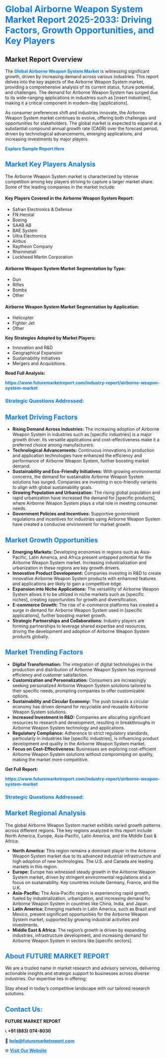 <h1 style="color: #007BFF;">Global Airborne Weapon System Market Report 2025-2033: Driving Factors, Growth Opportunities, and Key Players</h1>

<section id="overview">
<h2>Market Report Overview</h2>
<p>The <a href="https://www.futuremarketreport.com/industry-report/airborne-weapon-system-market" style="color: #007BFF; text-decoration: none;"><strong>Global Airborne Weapon System Market</strong></a> is witnessing significant growth, driven by increasing demand across various industries. This report delves into the key aspects of the Airborne Weapon System market, providing a comprehensive analysis of its current status, future potential, and challenges. The demand for Airborne Weapon System has surged due to its wide-ranging applications in industries such as [insert industries], making it a critical component in modern-day [applications].</p>
<p>As consumer preferences shift and industries innovate, the Airborne Weapon System market continues to evolve, offering both challenges and opportunities for stakeholders. The global market is expected to expand at a substantial compound annual growth rate (CAGR) over the forecast period, driven by technological advancements, emerging applications, and increasing investments by major players.</p>
</section>

<section id="overview">
<p><a href="https://www.futuremarketreport.com/request-sample/reportId=96516" style="color: #007BFF; text-decoration: none;"><strong>Explore Sample Report Here</strong></a></p>
</section>

<section id="key-players">
<h2 style="color: #007BFF;">Market Key Players Analysis</h2>
<p>The Airborne Weapon System market is characterized by intense competition among key players striving to capture a larger market share. Some of the leading companies in the market include:</p>
<h4>Key Players Covered in the Airborne Weapon System Report:</h4>
<ul><li>Safran Electronics &amp; Defense</li><li>FN Herstal</li><li>Boeing</li><li>SAAB AB</li><li>BAE System</li><li>Ultra Electronics</li><li>Airbus</li><li>Raytheon Company</li><li>Rheinmetall</li><li>Lockheed Martin Corporation</li></ul>
<h4>Airborne Weapon System Market Segmentation by Type:</h4>
<ul><li>Gun</li><li>Rifles</li><li>Bombs</li><li>Other</li></ul>

<h4>Airborne Weapon System Market Segmentation by Application:</h4>
<ul><li>Helicopter</li><li>Fighter Jet</li><li>Other</li></ul>
<p><strong>Key Strategies Adopted by Market Players:</strong></p>
<ul>
<li>Innovation and R&D</li>
<li>Geographical Expansion</li>
<li>Sustainability Initiatives</li>
<li>Mergers and Acquisitions</li>
</ul>
</section>

<section>
<p><strong>Read Full Analysis: </strong></p><a href="https://www.futuremarketreport.com/industry-report/airborne-weapon-system-market" style="color: #007BFF; text-decoration: none;"><strong>https://www.futuremarketreport.com/industry-report/airborne-weapon-system-market</strong></a>
<h3 style="color: #007BFF;">Strategic Questions Addressed:</h3>
</section>

<section id="driving-factors">
<h2 style="color: #007BFF;">Market Driving Factors</h2>
<ul>
<li><strong>Rising Demand Across Industries:</strong> The increasing adoption of Airborne Weapon System in industries such as [specific industries] is a major growth driver. Its versatile applications and cost-effectiveness make it a preferred choice among manufacturers.</li>
<li><strong>Technological Advancements:</strong> Continuous innovations in production and application technologies have enhanced the efficiency and performance of Airborne Weapon System, further boosting market demand.</li>
<li><strong>Sustainability and Eco-Friendly Initiatives:</strong> With growing environmental concerns, the demand for sustainable Airborne Weapon System solutions has surged. Companies are investing in eco-friendly variants to align with global sustainability goals.</li>
<li><strong>Growing Population and Urbanization:</strong> The rising global population and rapid urbanization have increased the demand for [specific products], where Airborne Weapon System plays a vital role in meeting consumer needs.</li>
<li><strong>Government Policies and Incentives:</strong> Supportive government regulations and incentives for industries using Airborne Weapon System have created a conducive environment for market growth.</li>
</ul>
</section>

<section id="growth-opportunities">
<h2 style="color: #007BFF;">Market Growth Opportunities</h2>
<ul>
<li><strong>Emerging Markets:</strong> Developing economies in regions such as Asia-Pacific, Latin America, and Africa present untapped potential for the Airborne Weapon System market. Increasing industrialization and urbanization in these regions are key growth drivers.</li>
<li><strong>Innovative Product Development:</strong> Companies investing in R&D to create innovative Airborne Weapon System products with enhanced features and applications are likely to gain a competitive edge.</li>
<li><strong>Expansion into Niche Applications:</strong> The versatility of Airborne Weapon System allows it to be utilized in niche markets such as [specific niches], creating opportunities for growth and diversification.</li>
<li><strong>E-commerce Growth:</strong> The rise of e-commerce platforms has created a surge in demand for Airborne Weapon System used in [specific applications], further boosting market growth.</li>
<li><strong>Strategic Partnerships and Collaborations:</strong> Industry players are forming partnerships to leverage shared expertise and resources, driving the development and adoption of Airborne Weapon System products globally.</li>
</ul>
</section>

<section id="trending-factors">
<h2 style="color: #007BFF;">Market Trending Factors</h2>
<ul>
<li><strong>Digital Transformation:</strong> The integration of digital technologies in the production and distribution of Airborne Weapon System has improved efficiency and customer satisfaction.</li>
<li><strong>Customization and Personalization:</strong> Consumers are increasingly seeking personalized Airborne Weapon System solutions tailored to their specific needs, prompting companies to offer customizable options.</li>
<li><strong>Sustainability and Circular Economy:</strong> The push towards a circular economy has driven demand for recyclable and reusable Airborne Weapon System solutions.</li>
<li><strong>Increased Investment in R&D:</strong> Companies are allocating significant resources to research and development, resulting in breakthroughs in Airborne Weapon System technology and applications.</li>
<li><strong>Regulatory Compliance:</strong> Adherence to strict regulatory standards, particularly in industries like [specific industries], is influencing product development and quality in the Airborne Weapon System market.</li>
<li><strong>Focus on Cost-Effectiveness:</strong> Businesses are exploring cost-efficient Airborne Weapon System solutions without compromising on quality, making the market more competitive.</li>
</ul>
</section>

<section>
<p><strong>Get Full Report: </strong></p><a href="https://www.futuremarketreport.com/industry-report/airborne-weapon-system-market" style="color: #007BFF; text-decoration: none;"><strong>https://www.futuremarketreport.com/industry-report/airborne-weapon-system-market</strong></a>
<h3 style="color: #007BFF;">Strategic Questions Addressed:</h3>
</section>


<section id="regional-analysis">
<h2 style="color: #007BFF;">Market Regional Analysis</h2>
<p>The global Airborne Weapon System market exhibits varied growth patterns across different regions. The key regions analyzed in this report include North America, Europe, Asia-Pacific, Latin America, and the Middle East & Africa:</p>
<ul>
<li><strong>North America:</strong> This region remains a dominant player in the Airborne Weapon System market due to its advanced industrial infrastructure and high adoption of new technologies. The U.S. and Canada are leading markets in this region.</li>
<li><strong>Europe:</strong> Europe has witnessed steady growth in the Airborne Weapon System market, driven by stringent environmental regulations and a focus on sustainability. Key countries include Germany, France, and the U.K.</li>
<li><strong>Asia-Pacific:</strong> The Asia-Pacific region is experiencing rapid growth, fueled by industrialization, urbanization, and increasing demand for Airborne Weapon System in countries like China, India, and Japan.</li>
<li><strong>Latin America:</strong> Emerging markets in Latin America, such as Brazil and Mexico, present significant opportunities for the Airborne Weapon System market, supported by growing industrial activities and investments.</li>
<li><strong>Middle East & Africa:</strong> The region’s growth is driven by expanding industries, infrastructure development, and increasing demand for Airborne Weapon System in sectors like [specific sectors].</li>
</ul>
</section>

<footer>
<h2 style="color: #007BFF;">About FUTURE MARKET REPORT</h2>
<p>We are a trusted name in market research and advisory services, delivering actionable insights and strategic support to businesses across diverse industries. Our expertise lies in offering:</p>

<p>Stay ahead in today’s competitive landscape with our tailored research solutions.</p>

<h2 style="color: #007BFF;">Contact Us:</h2>
<p><strong>FUTURE MARKET REPORT</strong></p>
<p>📞 <strong>+91 (883) 074-8030</strong></p>
<p>📧 <strong><a href="mailto:help@futuremarketreport.com" style="color: #007BFF;">help@futuremarketreport.com</a></strong></p>
<p>🌐 <strong><a href="https://www.futuremarketreport.com/" style="color: #007BFF;">Visit Our Website</a></strong></p>
</footer>